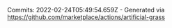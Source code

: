 Commits: 2022-02-24T05:49:54.659Z - Generated via https://github.com/marketplace/actions/artificial-grass
<br>
